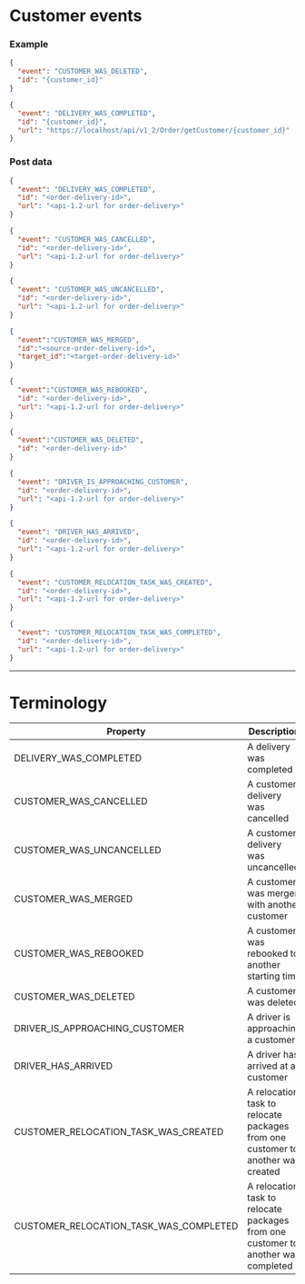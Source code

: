 # Customer events

### Example

```JSON
{
  "event": "CUSTOMER_WAS_DELETED",
  "id": "{customer_id}"
}
```
```JSON
{
  "event": "DELIVERY_WAS_COMPLETED",
  "id": "{customer_id}",
  "url": "https://localhost/api/v1_2/Order/getCustomer/{customer_id}"
}
```


### Post data
```JSON
{  
  "event": "DELIVERY_WAS_COMPLETED",
  "id": "<order-delivery-id>",
  "url": "<api-1.2-url for order-delivery>"
}
```
```JSON
{  
  "event": "CUSTOMER_WAS_CANCELLED",
  "id": "<order-delivery-id>",
  "url": "<api-1.2-url for order-delivery>"
}
```
```JSON
{  
  "event": "CUSTOMER_WAS_UNCANCELLED",
  "id": "<order-delivery-id>",
  "url": "<api-1.2-url for order-delivery>"
}
```
```JSON
{
  "event":"CUSTOMER_WAS_MERGED",
  "id":"<source-order-delivery-id>",
  "target_id":"<target-order-delivery-id>"
}
```
```JSON
{
  "event":"CUSTOMER_WAS_REBOOKED",
  "id": "<order-delivery-id>",
  "url": "<api-1.2-url for order-delivery>"
}
```
```JSON
{
  "event":"CUSTOMER_WAS_DELETED",
  "id": "<order-delivery-id>"
}
```
```JSON
{
  "event": "DRIVER_IS_APPROACHING_CUSTOMER",
  "id": "<order-delivery-id>",
  "url": "<api-1.2-url for order-delivery>"
}
```
```JSON
{
  "event": "DRIVER_HAS_ARRIVED",
  "id": "<order-delivery-id>",
  "url": "<api-1.2-url for order-delivery>"
}
```
```JSON
{
  "event": "CUSTOMER_RELOCATION_TASK_WAS_CREATED",
  "id": "<order-delivery-id>",
  "url": "<api-1.2-url for order-delivery>"
}
```
```JSON
{
  "event": "CUSTOMER_RELOCATION_TASK_WAS_COMPLETED",
  "id": "<order-delivery-id>",
  "url": "<api-1.2-url for order-delivery>"
}
```

---

# Terminology

|Property             |Description|
|---------------------|-----------|
|DELIVERY_WAS_COMPLETED|A delivery was completed|
|CUSTOMER_WAS_CANCELLED|A customer delivery was cancelled|
|CUSTOMER_WAS_UNCANCELLED|A customer delivery was uncancelled|
|CUSTOMER_WAS_MERGED|A customer was merger with another customer|
|CUSTOMER_WAS_REBOOKED|A customer was rebooked to another starting time|
|CUSTOMER_WAS_DELETED|A customer was deleted|
|DRIVER_IS_APPROACHING_CUSTOMER|A driver is approaching a customer|
|DRIVER_HAS_ARRIVED|A driver has arrived at a customer|
|CUSTOMER_RELOCATION_TASK_WAS_CREATED|A relocation task to relocate packages from one customer to another was created|
|CUSTOMER_RELOCATION_TASK_WAS_COMPLETED|A relocation task to relocate packages from one customer to another was completed|
